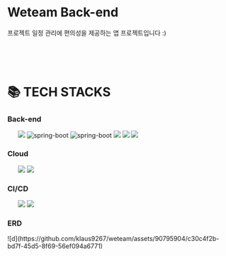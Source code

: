 <div><h1>Weteam  Back-end</h1></div>
  프로젝트 일정 관리에 편의성을 제공하는 앱 프로젝트입니다 :)
<br><br>

<br><br>

  <h1>📚 TECH STACKS</h1>
      <h3>Back-end</h3>
      <ul>
        <img src="https://img.shields.io/badge/Java 17-007396?style=flat-square&logo=java&logoColor=white"/>
        <img src="https://img.shields.io/badge/Spring Boot 3.2-6DB33F?style=flat-square&logo=SpringBoot&logoColor=white" alt="spring-boot"/>
        <img src="https://img.shields.io/badge/Spring Security-6DB33F?style=flat-square&logo=SpringSecurity&logoColor=white" alt="spring-boot"/>
        <img src="https://img.shields.io/badge/Spring Data JPA-6DB33F?style=flat-square&logo=&logoColor=white"/>
        <img src="https://img.shields.io/badge/Firebase-FFCA28?style=flat-square&logo=Firebase&logoColor=white"/>
        <img src="https://img.shields.io/badge/MariaDB-003545?style=flat-square&logo=MariaDB&logoColor=white"/>
</ul>

   <h3>Cloud</h3>
   <ul>
      <img src="https://img.shields.io/badge/AmazonEC2-FF9900?style=flat-square&logo=AmazonEC2&logoColor=white"/>
      <img src="https://img.shields.io/badge/AmazonRDS-527FFF?style=flat-square&logo=AmazonRDS&logoColor=white"/>
  </ul>


   <h3>CI/CD</h3>
   <ul>
      <img src="https://img.shields.io/badge/Docker-2496ED?style=flat-square&logo=docker&logoColor=white"/>
      <img src="https://img.shields.io/badge/GitHub%20Actions-2088FF?style=flat-square&logo=GitHubActions&logoColor=white"/>
</ul>
      <h3>ERD</h3>
      ![d](https://github.com/klaus9267/weteam/assets/90795904/c30c4f2b-bd7f-45d5-8f69-56ef094a6771)
